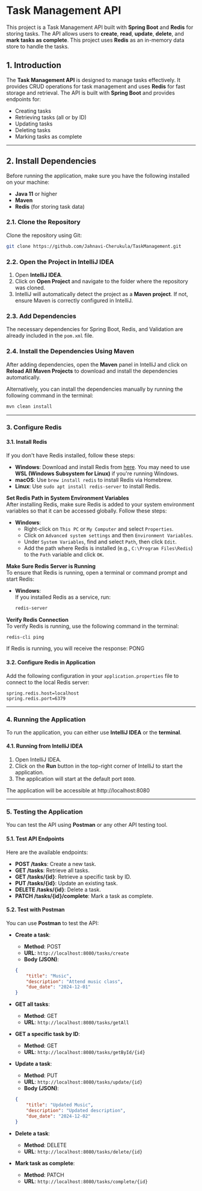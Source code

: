 # Task Management API

This project is a Task Management API built with **Spring Boot** and **Redis** for storing tasks. The API allows users to **create**, **read**, **update**, **delete**, and **mark tasks as complete**. This project uses **Redis** as an in-memory data store to handle the tasks.



## 1. **Introduction**

The **Task Management API** is designed to manage tasks effectively. It provides CRUD operations for task management and uses **Redis** for fast storage and retrieval. The API is built with **Spring Boot** and provides endpoints for:

- Creating tasks
- Retrieving tasks (all or by ID)
- Updating tasks
- Deleting tasks
- Marking tasks as complete

---

## 2. **Install Dependencies**

Before running the application, make sure you have the following installed on your machine:

- **Java 11** or higher
- **Maven**
- **Redis** (for storing task data)

### 2.1. **Clone the Repository**

Clone the repository using Git:

```bash
git clone https://github.com/Jahnavi-Cherukula/TaskManagement.git
```
### 2.2. Open the Project in IntelliJ IDEA

1. Open **IntelliJ IDEA**.
2. Click on **Open Project** and navigate to the folder where the repository was cloned.
3. IntelliJ will automatically detect the project as a **Maven project**. If not, ensure Maven is correctly configured in IntelliJ.
   
### 2.3. Add Dependencies
The necessary dependencies for Spring Boot, Redis, and Validation are already included in the `pom.xml` file.

### 2.4. Install the Dependencies Using Maven

After adding dependencies, open the **Maven** panel in IntelliJ and click on **Reload All Maven Projects** to download and install the dependencies automatically.

Alternatively, you can install the dependencies manually by running the following command in the terminal:

```bash
mvn clean install
```
---

### 3. Configure Redis

#### 3.1. Install Redis

If you don't have Redis installed, follow these steps:

- **Windows**: Download and install Redis from [here](https://github.com/microsoftarchive/redis/releases). You may need to use **WSL (Windows Subsystem for Linux)** if you're running Windows.
- **macOS**: Use `brew install redis` to install Redis via Homebrew.
- **Linux**: Use `sudo apt install redis-server` to install Redis.

**Set Redis Path in System Environment Variables**  
   After installing Redis, make sure Redis is added to your system environment variables so that it can be accessed globally. Follow these steps:

   - **Windows**:
     - Right-click on `This PC` or `My Computer` and select `Properties`.
     - Click on `Advanced system settings` and then `Environment Variables`.
     - Under `System Variables`, find and select `Path`, then click `Edit`.
     - Add the path where Redis is installed (e.g., `C:\Program Files\Redis`) to the `Path` variable and click `OK`.
        
   **Make Sure Redis Server is Running**  
   To ensure that Redis is running, open a terminal or command prompt and start Redis:
   
   - **Windows**:  
     If you installed Redis as a service, run:
     ```bash
     redis-server
     ```
     
   **Verify Redis Connection**  
   To verify Redis is running, use the following command in the terminal:
   
   ```bash
   redis-cli ping
   ```
  If Redis is running, you will receive the response: PONG


#### 3.2. Configure Redis in Application

Add the following configuration in your `application.properties` file to connect to the local Redis server:

```properties
spring.redis.host=localhost
spring.redis.port=6379
```

---

### 4. Running the Application

To run the application, you can either use **IntelliJ IDEA** or the **terminal**.

#### 4.1. Running from IntelliJ IDEA

1. Open IntelliJ IDEA.
2. Click on the **Run** button in the top-right corner of IntelliJ to start the application.
3. The application will start at the default port `8080`.

The application will be accessible at http://localhost:8080

---

### 5. Testing the Application

You can test the API using **Postman** or any other API testing tool.

#### 5.1. Test API Endpoints

Here are the available endpoints:

- **POST /tasks**: Create a new task.
- **GET /tasks**: Retrieve all tasks.
- **GET /tasks/{id}**: Retrieve a specific task by ID.
- **PUT /tasks/{id}**: Update an existing task.
- **DELETE /tasks/{id}**: Delete a task.
- **PATCH /tasks/{id}/complete**: Mark a task as complete.

#### 5.2. Test with Postman

You can use **Postman** to test the API:

- **Create a task**:

    - **Method**: POST
    - **URL**: `http://localhost:8080/tasks/create`
    - **Body (JSON)**:

    ```json
    {
        "title": "Music",
        "description": "Attend music class",
        "due_date": "2024-12-01"
    }
    ```

- **GET all tasks**:

    - **Method**: GET
    - **URL**: `http://localhost:8080/tasks/getAll`

- **GET a specific task by ID**:

    - **Method**: GET
    - **URL**: `http://localhost:8080/tasks/getById/{id}`


- **Update a task**:

    - **Method**: PUT
    - **URL**: `http://localhost:8080/tasks/update/{id}`
    - **Body (JSON)**:

    ```json
    {
        "title": "Updated Music",
        "description": "Updated description",
        "due_date": "2024-12-02"
    }
    ```

- **Delete a task**:

    - **Method**: DELETE
    - **URL**: `http://localhost:8080/tasks/delete/{id}`

- **Mark task as complete**:

    - **Method**: PATCH
    - **URL**: `http://localhost:8080/tasks/complete/{id}`





